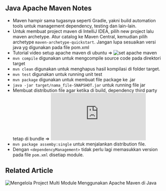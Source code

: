 ## Java Apache Maven Notes

* Maven hampir sama tugasnya seperti Gradle, yakni build automation tools untuk management dependency, testing dan lain-lain.
* Untuk membuat project maven di IntelliJ IDEA, pilih new project lalu maven archetype. Atur catalog ke Maven Central, kemudian pilih archetype `maven-archetype-quickstart`. Jangan lupa sesuaikan versi java yg digunakan pada file pom.xml
* Tutorial video setup apache maven di ubuntu => ![set apache maven](https://www.youtube.com/watch?v=nLZyr7jWMYg)
* `mvn compile` digunakan untuk mengcompile source code pada direktori target
* `mvn clean` digunakan untuk menghapus hasil kompilasi di folder target.
* `mvn test` digunakan untuk running unit test
* `mvn package` digunakan untuk membuat file package ke .jar
* `java -jar target/nama_file-SNAPSHOT.jar` untuk running file jar
* Membuat distribution file agar ketika di build, dependency third party tetap di bundle => ![Maven Assembly Plugin](https://maven.apache.org/plugins/maven-assembly-plugin/usage.html)
* `mvn package assemby:single` untuk menjalankan distribution file.
* Dengan `<dependencyManagement>` tidak perlu lagi memasukkan version pada file `pom.xml` disetiap module.

## Related Article
![Mengelola Project Multi Module Menggunakan Apache Maven di Java](https://ichwansholihin.medium.com/mengelola-multi-module-menggunakan-apache-maven-di-java-daf91ed845b1)
